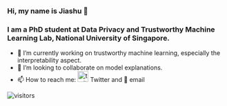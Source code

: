 ### Hi, my name is Jiashu 👋

### I am a PhD student at Data Privacy and Trustworthy Machine Learning Lab, National University of Singapore.

- :school: I’m currently working on trustworthy machine learning, especially the interpretability aspect.
- 👯 I’m looking to collaborate on model explanations.
- 📫 How to reach me: [<img src="https://www.lter-europe.net/document-archive/image-gallery/albums/logos/TwitterLogo_55acee.png" alt="twitter" width="25"/>](https://twitter.com/JiashuTao) Twitter and :email: email



![visitors](https://visitor-badge.glitch.me/badge?page_id=taojiashu.visitor-badge)
